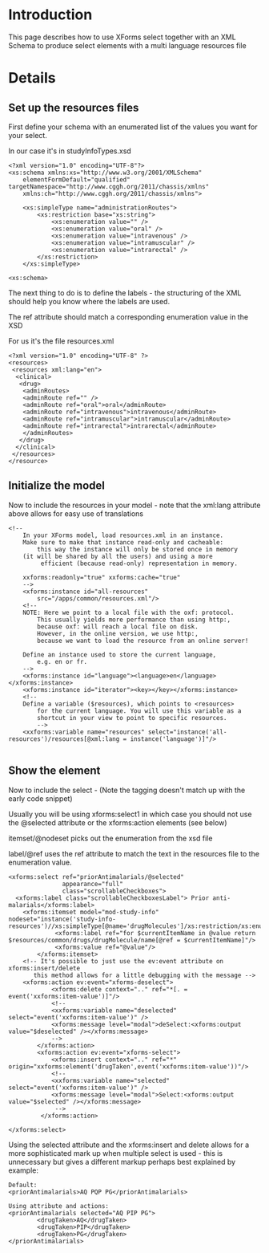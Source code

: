 # Introduction #

This page describes how to use XForms select together with an XML Schema to produce select elements with a multi language resources file


# Details #

## Set up the resources files ##
First define your schema with an enumerated list of the values you want for your select.

In our case it's in studyInfoTypes.xsd
```
<?xml version="1.0" encoding="UTF-8"?>
<xs:schema xmlns:xs="http://www.w3.org/2001/XMLSchema"
	elementFormDefault="qualified" targetNamespace="http://www.cggh.org/2011/chassis/xmlns"
	xmlns:ch="http://www.cggh.org/2011/chassis/xmlns">

	<xs:simpleType name="administrationRoutes">
		<xs:restriction base="xs:string">
			<xs:enumeration value="" />
			<xs:enumeration value="oral" />
			<xs:enumeration value="intravenous" />
			<xs:enumeration value="intramuscular" />
			<xs:enumeration value="intrarectal" />
		</xs:restriction>
	</xs:simpleType>

<xs:schema>

```

The next thing to do is to define the labels - the structuring of the XML should help you know where the labels are used.

The ref attribute should match a corresponding enumeration value in the XSD

For us it's the file resources.xml

```
<?xml version="1.0" encoding="UTF-8" ?>
<resources>
 <resources xml:lang="en">
  <clinical>
   <drug>
    <adminRoutes>
	<adminRoute ref="" />
	<adminRoute ref="oral">oral</adminRoute>
	<adminRoute ref="intravenous">intravenous</adminRoute>
	<adminRoute ref="intramuscular">intramuscular</adminRoute>
	<adminRoute ref="intrarectal">intrarectal</adminRoute>
    </adminRoutes>
   </drug>
  </clinical>
 </resources>
</resource>
```

## Initialize the model ##
Now to include the resources in your model - note that the xml:lang attribute above allows for easy use of translations

```
<!--
	In your XForms model, load resources.xml in an instance. 
	Make sure to make that instance read-only and cacheable: 
        this way the instance will only be stored once in memory 
	(it will be shared by all the users) and using a more 
         efficient (because read-only) representation in memory.
	
	xxforms:readonly="true" xxforms:cache="true"
	-->
	<xforms:instance id="all-resources"
		src="/apps/common/resources.xml"/>
	<!--
	NOTE: Here we point to a local file with the oxf: protocol.
        This usually yields more performance than using http:, 
        because oxf: will reach a local file on disk. 
        However, in the online version, we use http:, 
        because we want to load the resource from an online server!
	
	Define an instance used to store the current language, 
        e.g. en or fr.
	-->
	<xforms:instance id="language"><language>en</language></xforms:instance>
	<xforms:instance id="iterator"><key></key></xforms:instance>
	<!--
	Define a variable ($resources), which points to <resources>
        for the current language. You will use this variable as a 
        shortcut in your view to point to specific resources.
		-->
	<xxforms:variable name="resources" select="instance('all-resources')/resources[@xml:lang = instance('language')]"/>
	
```

## Show the element ##
Now to include the select - (Note the tagging doesn't match up with the early code snippet)

Usually you will be using xforms:select1 in which case you should not use the @selected attribute or the xforms:action elements (see below)

itemset/@nodeset picks out the enumeration from the xsd file

label/@ref uses the ref attribute to match the text in the resources file to the enumeration value.

```
<xforms:select ref="priorAntimalarials/@selected" 
               appearance="full"
               class="scrollableCheckboxes">
  <xforms:label class="scrollableCheckboxesLabel"> Prior anti-malarials</xforms:label>
	<xforms:itemset model="mod-study-info"
nodeset="instance('study-info-resources')//xs:simpleType[@name='drugMolecules']/xs:restriction/xs:enumeration">
             <xforms:label ref="for $currentItemName in @value return $resources/common/drugs/drugMolecule/name[@ref = $currentItemName]"/>
             <xforms:value ref="@value"/>
        </xforms:itemset>
	<!-- It's possible to just use the ev:event attribute on xforms:insert/delete 
	   this method allows for a little debugging with the message -->
	<xforms:action ev:event="xforms-deselect">
            <xforms:delete context=".." ref="*[. = event('xxforms:item-value')]"/>
            <!-- 
            <xxforms:variable name="deselected" select="event('xxforms:item-value')" />
            <xforms:message level="modal">deSelect:<xforms:output value="$deselected" /></xforms:message>
            -->
        </xforms:action>
        <xforms:action ev:event="xforms-select">
            <xforms:insert context=".." ref="*" origin="xxforms:element('drugTaken',event('xxforms:item-value'))"/>
            <!-- 
            <xxforms:variable name="selected" select="event('xxforms:item-value')" />
            <xforms:message level="modal">Select:<xforms:output value="$selected" /></xforms:message>
             -->
         </xforms:action>
							
</xforms:select>
```


Using the selected attribute and the xforms:insert and delete allows for a more sophisticated mark up when multiple select is used - this is unnecessary but gives a different markup perhaps best explained by example:

```
Default:
<priorAntimalarials>AQ PQP PG</priorAntimalarials>

Using attribute and actions:
<priorAntimalarials selected="AQ PIP PG">
        <drugTaken>AQ</drugTaken>
        <drugTaken>PIP</drugTaken>
        <drugTaken>PG</drugTaken>
</priorAntimalarials>
```